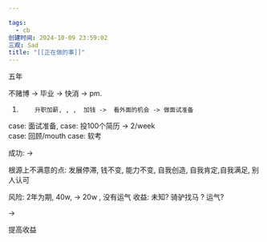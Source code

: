 ```yaml
---

tags:
  - cb
创建时间: 2024-10-09 23:59:02
三观: Sad
title: "[[正在做的事]]"
---
```


五年

 不赌博 -> 毕业 -> 快消 -> pm. 

1.         升职加薪, , ,  加钱 ->  看外面的机会 -> 做面试准备


case:  面试准备, 
case:  投100个简历 -> 2/week   
case:  回顾/mouth
case: 软考

成功: -> 

根源上不满意的点:         发展停滞, 钱不变, 能力不变,  自我创造, 自我肯定,自我满足, 别人认可


风险: 2年为期, 40w,  -> 20w , 没有运气
收益: 未知?  骑驴找马 ? 运气? 

 ->  

提高收益 

